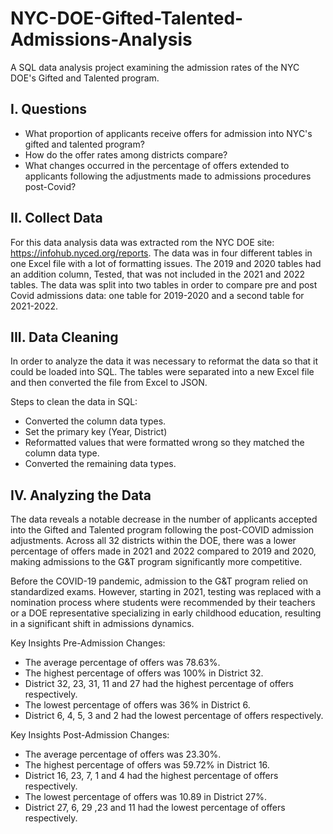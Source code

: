 # NYC-DOE-Gifted-Talented-Admissions-Analysis
A SQL data analysis project examining the admission rates of the NYC DOE's Gifted and Talented program. 

## I. Questions
- What proportion of applicants receive offers for admission into NYC's gifted and talented program?
- How do the offer rates among districts compare?
- What changes occurred in the percentage of offers extended to applicants following the adjustments made to admissions procedures post-Covid?

## II. Collect Data
For this data analysis data was extracted rom the NYC DOE site: https://infohub.nyced.org/reports. The data was in four different tables in one Excel file with a lot of formatting issues. The 2019 and 2020 tables had an addition column, Tested, that was not included in the 2021 and 2022 tables. The data was split into two tables in order to compare pre and post Covid admissions data: one table for 2019-2020 and a second table for 2021-2022.

## III. Data Cleaning
In order to analyze the data it was necessary to reformat the data so that it could be loaded into SQL. The tables were separated into a new Excel file and then converted the file from Excel to JSON. 

Steps to clean the data in SQL:
- Converted the column data types.
- Set the primary key (Year, District)
- Reformatted values that were formatted wrong so they matched the column data type.
- Converted the remaining data types.

## IV. Analyzing the Data
The data reveals a notable decrease in the number of applicants accepted into the Gifted and Talented program following the post-COVID admission adjustments. Across all 32 districts within the DOE, there was a lower percentage of offers made in 2021 and 2022 compared to 2019 and 2020, making admissions to the G&T program significantly more competitive.

Before the COVID-19 pandemic, admission to the G&T program relied on standardized exams. However, starting in 2021, testing was replaced with a nomination process where students were recommended by their teachers or a DOE representative specializing in early childhood education, resulting in a significant shift in admissions dynamics.

Key Insights Pre-Admission Changes:
- The average percentage of offers was 78.63%.
- The highest percentage of offers  was 100% in District 32.
- District 32, 23, 31, 11 and 27 had the highest percentage of offers respectively.
- The lowest percentage of offers was 36% in District 6.
- District 6, 4, 5, 3 and 2 had the lowest percentage of offers respectively.   

Key Insights Post-Admission Changes:
- The average percentage of offers was 23.30%.
- The highest percentage of offers was 59.72% in District 16.
- District 16, 23, 7, 1 and 4 had the highest percentage of offers respectively.
- The lowest percentage of offers was 10.89 in District 27%.
- District 27, 6, 29 ,23 and 11 had the lowest percentage of offers respectively.   

